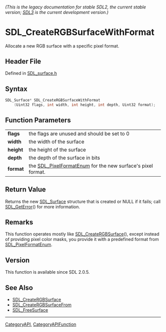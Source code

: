 ###### (This is the legacy documentation for stable SDL2, the current stable version; [SDL3](https://wiki.libsdl.org/SDL3/) is the current development version.)
# SDL_CreateRGBSurfaceWithFormat

Allocate a new RGB surface with a specific pixel format.

## Header File

Defined in [SDL_surface.h](https://github.com/libsdl-org/SDL/blob/SDL2/include/SDL_surface.h)

## Syntax

```c
SDL_Surface* SDL_CreateRGBSurfaceWithFormat
    (Uint32 flags, int width, int height, int depth, Uint32 format);

```

## Function Parameters

|                |                                                                                    |
| -------------- | ---------------------------------------------------------------------------------- |
| **flags**      | the flags are unused and should be set to 0                                        |
| **width**      | the width of the surface                                                           |
| **height**     | the height of the surface                                                          |
| **depth**      | the depth of the surface in bits                                                   |
| **format**     | the [SDL_PixelFormatEnum](SDL_PixelFormatEnum) for the new surface's pixel format. |

## Return Value

Returns the new [SDL_Surface](SDL_Surface) structure that is created or
NULL if it fails; call [SDL_GetError](SDL_GetError)() for more information.

## Remarks

This function operates mostly like
[SDL_CreateRGBSurface](SDL_CreateRGBSurface)(), except instead of providing
pixel color masks, you provide it with a predefined format from
[SDL_PixelFormatEnum](SDL_PixelFormatEnum).

## Version

This function is available since SDL 2.0.5.

## See Also

* [SDL_CreateRGBSurface](SDL_CreateRGBSurface)
* [SDL_CreateRGBSurfaceFrom](SDL_CreateRGBSurfaceFrom)
* [SDL_FreeSurface](SDL_FreeSurface)

----
[CategoryAPI](CategoryAPI), [CategoryAPIFunction](CategoryAPIFunction)

